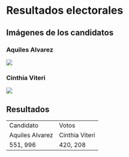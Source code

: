 # Resultados electorales 

## Imágenes de los candidatos
### Aquiles Alvarez
<img src="https://www.elcomercio.com/wp-content/uploads/2023/02/aquiles-700x391.jpg">

### Cinthia Viteri
<img src="https://notimundo.com.ec/wp-content/uploads/2020/03/cynthia-viteri-coronavirus-681x340.jpg">

## Resultados 
<table class="default">
    <tr>
    <td>Candidato</td>
    <td>Votos</td>
  </tr>
  <tr>
    <td>Aquiles Alvarez</td>
    <td>Cinthia Viteri</td>
  </tr>
  <tr>
    <td>551, 996</td>
    <td>420, 208</td>
  </tr>
</table>
